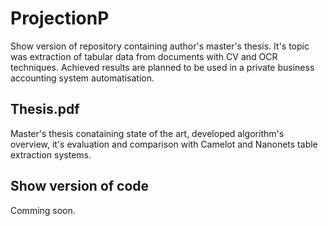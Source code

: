 # ProjectionP
Show version of repository containing author's master's thesis. It's topic was extraction of tabular data from documents with CV and OCR techniques. Achieved results are planned to be used in a private business accounting system automatisation.

## Thesis.pdf
Master's thesis conataining state of the art, developed algorithm's overview, it's evaluation and comparison with Camelot and Nanonets table extraction systems.

## Show version of code
Comming soon.
